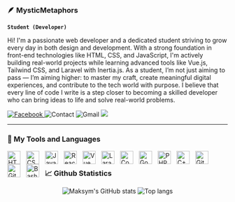 ### 🪶 MysticMetaphors

**`Student (Developer)`**

Hi! I'm a passionate web developer and a dedicated student striving to grow every day in both design and development. With a strong foundation in front-end technologies like HTML, CSS, and JavaScript, I'm actively building real-world projects while learning advanced tools like Vue.js, Tailwind CSS, and Laravel with Inertia.js. As a student, I’m not just aiming to pass — I’m aiming higher: to master my craft, create meaningful digital experiences, and contribute to the tech world with purpose. I believe that every line of code I write is a step closer to becoming a skilled developer who can bring ideas to life and solve real-world problems.


   <p align="left">
      <a href="https://www.facebook.com/vonbryan.banal.1">
         <img alt="Facebook" title="Facebook" src="https://custom-icon-badges.demolab.com/badge/-Von%20Bryan%20S.%20Bañal-plum?style=for-the-badge&logo=comment-discussion&logoColor=black"/>
      </a> 
      <img alt="Contact" title="Contact" src="https://custom-icon-badges.demolab.com/badge/-+63--960--687--4147-orange?style=for-the-badge&logo=phone&logoColor=white"/>
      <img alt="Gmail" title="Gmail" src="https://custom-icon-badges.demolab.com/badge/-vonbanalbryan18v@gmail.com-red?style=for-the-badge&logo=mention&logoColor=white"/>
      <a href="https://github.com/MysticMetaphors?tab=repositories">
         <img src="https://custom-icon-badges.demolab.com/badge/-My%20Repos-blue?style=for-the-badge&logoColor=white&logo=repo"/>
      </a> 
   </p>
   
---

### 🧰 My Tools and Languages 

<img align="left" alt="HTML" width="30px" style="padding-right:10px;" src="https://cdn.jsdelivr.net/gh/devicons/devicon/icons/html5/html5-original.svg" />
<img align="left" alt="CSS" width="30px" style="padding-right:10px;" src="https://cdn.jsdelivr.net/gh/devicons/devicon/icons/css3/css3-original.svg" />
<img align="left" alt="JavaScript" width="30px" style="padding-right:10px;" src="https://cdn.jsdelivr.net/gh/devicons/devicon/icons/javascript/javascript-plain.svg" />
<img align="left" alt="React" width="30px" style="padding-right:10px;" src="https://cdn.jsdelivr.net/gh/devicons/devicon/icons/react/react-original.svg" />
<img align="left" alt="Vue" width="30px" style="padding-right:10px;" src="https://cdn.jsdelivr.net/gh/devicons/devicon@latest/icons/vuejs/vuejs-original.svg" />    
<img align="left" alt="Laravel" width="30px" style="padding-right:10px;" src="https://cdn.jsdelivr.net/gh/devicons/devicon@latest/icons/laravel/laravel-original.svg" />  
<img align="left" alt="CodeIgniter" width="30px" style="padding-right:10px;" src="https://cdn.jsdelivr.net/gh/devicons/devicon@latest/icons/codeigniter/codeigniter-plain.svg" />  
<img align="left" alt="Godot" width="30px" style="padding-right:10px;" src="https://cdn.jsdelivr.net/gh/devicons/devicon@latest/icons/godot/godot-original.svg" />  
<img align="left" alt="PHP" width="30px" style="padding-right:10px;" src="https://cdn.jsdelivr.net/gh/devicons/devicon@latest/icons/php/php-original.svg" />  
<img align="left" alt="C++" width="30px" style="padding-right:10px;" src="https://cdn.jsdelivr.net/gh/devicons/devicon@latest/icons/cplusplus/cplusplus-original.svg" />
<img align="left" alt="GitHub" width="30px" style="padding-right:10px;" src="https://cdn.jsdelivr.net/gh/devicons/devicon/icons/github/github-original.svg" />
<img align="left" alt="Git" width="30px" style="padding-right:10px;" src="https://cdn.jsdelivr.net/gh/devicons/devicon/icons/git/git-original.svg" />
<img align="left" alt="Bash" width="30px" style="padding-right:10px;" src="https://cdn.jsdelivr.net/gh/devicons/devicon/icons/bash/bash-original.svg" />
<br 
   
#

### 📈 Github Statistics

<div align="center">
   <img alt="Maksym's GitHub stats" src="https://github-readme-stats.vercel.app/api?username=MysticMetaphors&show_icons=true&theme=gruvbox"/>
   <img alt="Top langs" src="https://github-readme-stats.vercel.app/api/top-langs/?username=MysticMetaphors&theme=gruvbox&layout=compact&&langs_count=8"/>
</div>
<!-- ![Anurag's GitHub stats](https://github-readme-stats.vercel.app/api?username=MysticMetaphors&show_icons=true&theme=gruvbox) -->
   
<!-- [![Top Langs](https://github-readme-stats.vercel.app/api/top-langs/?username=MysticMetaphors&theme=gruvbox)](https://github.com/anuraghazra/github-readme-stats) -->

<!-- ## 📂 Current Project -->




